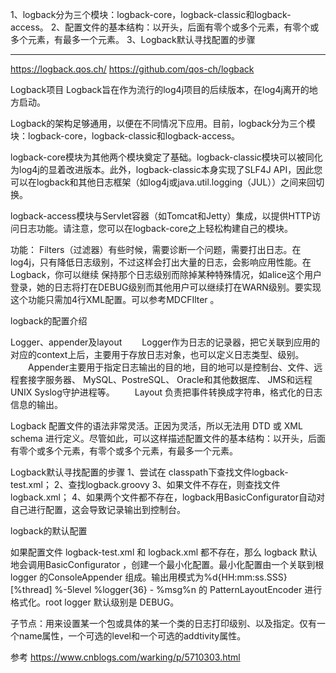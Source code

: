 1、logback分为三个模块：logback-core，logback-classic和logback-access。
2、配置文件的基本结构：以<configuration>开头，后面有零个或多个<appender>元素，有零个或多个<logger>元素，有最多一个<root>元素。
3、Logback默认寻找配置的步骤

---------------------------------------------------------------------------------------------------------------------


https://logback.qos.ch/
https://github.com/qos-ch/logback



Logback项目
Logback旨在作为流行的log4j项目的后续版本，在log4j离开的地方启动。

Logback的架构足够通用，以便在不同情况下应用。目前，logback分为三个模块：logback-core，logback-classic和logback-access。

logback-core模块为其他两个模块奠定了基础。logback-classic模块可以被同化为log4j的显着改进版本。此外，logback-classic本身实现了SLF4J API，因此您可以在logback和其他日志框架（如log4j或java.util.logging（JUL））之间来回切换。

logback-access模块​​与Servlet容器（如Tomcat和Jetty）集成，以提供HTTP访问日志功能。请注意，您可以在logback-core之上轻松构建自己的模块。



功能：
Filters（过滤器）有些时候，需要诊断一个问题，需要打出日志。在log4j，只有降低日志级别，不过这样会打出大量的日志，会影响应用性能。在Logback，你可以继续 保持那个日志级别而除掉某种特殊情况，如alice这个用户登录，她的日志将打在DEBUG级别而其他用户可以继续打在WARN级别。要实现这个功能只需加4行XML配置。可以参考MDCFIlter 。



logback的配置介绍

Logger、appender及layout
　　Logger作为日志的记录器，把它关联到应用的对应的context上后，主要用于存放日志对象，也可以定义日志类型、级别。
　　Appender主要用于指定日志输出的目的地，目的地可以是控制台、文件、远程套接字服务器、 MySQL、PostreSQL、 Oracle和其他数据库、 JMS和远程UNIX Syslog守护进程等。 
　　Layout 负责把事件转换成字符串，格式化的日志信息的输出。

Logback 配置文件的语法非常灵活。正因为灵活，所以无法用 DTD 或 XML schema 进行定义。尽管如此，可以这样描述配置文件的基本结构：以<configuration>开头，后面有零个或多个<appender>元素，有零个或多个<logger>元素，有最多一个<root>元素。

Logback默认寻找配置的步骤
1、尝试在 classpath下查找文件logback-test.xml；
2、查找logback.groovy
3、如果文件不存在，则查找文件logback.xml；
4、如果两个文件都不存在，logback用BasicConfigurator自动对自己进行配置，这会导致记录输出到控制台。

logback的默认配置

如果配置文件 logback-test.xml 和 logback.xml 都不存在，那么 logback 默认地会调用BasicConfigurator ，创建一个最小化配置。最小化配置由一个关联到根 logger 的ConsoleAppender 组成。输出用模式为%d{HH:mm:ss.SSS} [%thread] %-5level %logger{36} - %msg%n 的 PatternLayoutEncoder 进行格式化。root logger 默认级别是 DEBUG。

子节点<loger>：用来设置某一个包或具体的某一个类的日志打印级别、以及指定<appender>。<loger>仅有一个name属性，一个可选的level和一个可选的addtivity属性。


参考
https://www.cnblogs.com/warking/p/5710303.html




